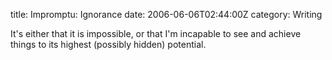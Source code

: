 title: Impromptu: Ignorance
date: 2006-06-06T02:44:00Z
category: Writing

It's either that it is impossible, or that I'm incapable to see and achieve things to its highest (possibly hidden) potential.
